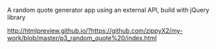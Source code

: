 A random quote generator app using an external API, build with jQuery library

http://htmlpreview.github.io/?https://github.com/zippyX2/my-work/blob/master/p3_random_quote%20/index.html

